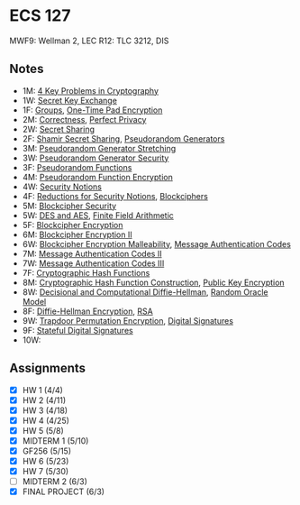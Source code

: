# ECS 127
MWF9: Wellman 2, LEC
R12: TLC 3212, DIS
## Notes
- 1M: [4 Key Problems in Cryptography](../notes/cryptography.md)
- 1W: [Secret Key Exchange](../notes/key-exchange.md)
- 1F: [Groups](../notes/group.md), [One-Time Pad Encryption](../notes/one-time-pad.md)
- 2M: [Correctness](../notes/key-exchange.md), [Perfect Privacy](../notes/security-notion.md)
- 2W: [Secret Sharing](../notes/secret-sharing.md)
- 2F: [Shamir Secret Sharing](../notes/secret-sharing#shamir-secret-sharing), [Pseudorandom Generators](../notes/pseudorandom-generator.md)
- 3M: [Pseudorandom Generator Stretching](../notes/pseudorandom-generator.md)
- 3W: [Pseudorandom Generator Security](../notes/pseudorandom-generator.md)
- 3F: [Pseudorandom Functions](../notes/pseudorandom-function.md)
- 4M: [Pseudorandom Function Encryption](../notes/pseudorandom-function.md)
- 4W: [Security Notions](../notes/security-notion.md)
- 4F: [Reductions for Security Notions](../notes/security-notion.md), [Blockciphers](../notes/pseudorandom-permutation.md)
- 5M: [Blockcipher Security](../notes/pseudorandom-permutation.md)
- 5W: [DES and AES](../notes/pseudorandom-permutation.md), [Finite Field Arithmetic](../notes/field.md#arithmetic)
- 5F: [Blockcipher Encryption](../notes/pseudorandom-permutation.md)
- 6M: [Blockcipher Encryption II](../notes/pseudorandom-permutation.md)
- 6W: [Blockcipher Encryption Malleability](../notes/pseudorandom-permutation.md), [Message Authentication Codes](../notes/message-authentication-code.md)
- 7M: [Message Authentication Codes II](../notes/message-authentication-code.md)
- 7W: [Message Authentication Codes III](../notes/message-authentication-code.md)
- 7F: [Cryptographic Hash Functions](../notes/hash-function.md#cryptography)
- 8M: [Cryptographic Hash Function Construction](../notes/hash-function.md#cryptography), [Public Key Encryption](../notes/public-key-encryption.md)
- 8W: [Decisional and Computational Diffie-Hellman](../notes/security-notion.md), [Random Oracle Model](../notes/public-key-encryption.md)
- 8F: [Diffie-Hellman Encryption](../notes/public-key-encryption.md), [RSA](../notes/public-key-encryption.md)
- 9W: [Trapdoor Permutation Encryption](../notes/public-key-encryption.md), [Digital Signatures](../notes/digital-signature.md)
- 9F: [Stateful Digital Signatures](../notes/digital-signature.md)
- 10W: 
## Assignments
- [x] HW 1 (4/4)
- [x] HW 2 (4/11)
- [x] HW 3 (4/18)
- [x] HW 4 (4/25)
- [x] HW 5 (5/8)
- [x] MIDTERM 1 (5/10)
- [x] GF256 (5/15)
- [x] HW 6 (5/23)
- [x] HW 7 (5/30)
- [ ] MIDTERM 2 (6/3)
- [x] FINAL PROJECT (6/3)